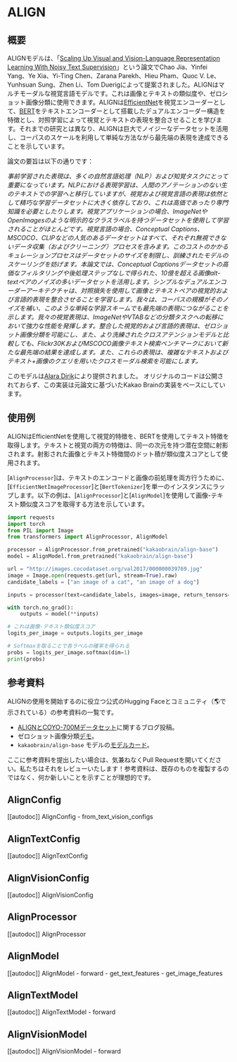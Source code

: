 <!--Copyright 2023 The HuggingFace Team. All rights reserved.

Licensed under the Apache License, Version 2.0 (the "License"); you may not use this file except in compliance with
the License. You may obtain a copy of the License at

http://www.apache.org/licenses/LICENSE-2.0

Unless required by applicable law or agreed to in writing, software distributed under the License is distributed on
an "AS IS" BASIS, WITHOUT WARRANTIES OR CONDITIONS OF ANY KIND, either express or implied. See the License for the
specific language governing permissions and limitations under the License.

⚠️ Note that this file is in Markdown but contain specific syntax for our doc-builder (similar to MDX) that may not be
rendered properly in your Markdown viewer.

-->

# ALIGN

## 概要

ALIGNモデルは、「[Scaling Up Visual and Vision-Language Representation Learning With Noisy Text Supervision](https://arxiv.org/abs/2102.05918)」という論文でChao Jia、Yinfei Yang、Ye Xia、Yi-Ting Chen、Zarana Parekh、Hieu Pham、Quoc V. Le、Yunhsuan Sung、Zhen Li、Tom Duerigによって提案されました。ALIGNはマルチモーダルな視覚言語モデルです。これは画像とテキストの類似度や、ゼロショット画像分類に使用できます。ALIGNは[EfficientNet](efficientnet)を視覚エンコーダーとして、[BERT](bert)をテキストエンコーダーとして搭載したデュアルエンコーダー構造を特徴とし、対照学習によって視覚とテキストの表現を整合させることを学びます。それまでの研究とは異なり、ALIGNは巨大でノイジーなデータセットを活用し、コーパスのスケールを利用して単純な方法ながら最先端の表現を達成できることを示しています。

論文の要旨は以下の通りです：

*事前学習された表現は、多くの自然言語処理（NLP）および知覚タスクにとって重要になっています。NLPにおける表現学習は、人間のアノテーションのない生のテキストでの学習へと移行していますが、視覚および視覚言語の表現は依然として精巧な学習データセットに大きく依存しており、これは高価であったり専門知識を必要としたりします。視覚アプリケーションの場合、ImageNetやOpenImagesのような明示的なクラスラベルを持つデータセットを使用して学習されることがほとんどです。視覚言語の場合、Conceptual Captions、MSCOCO、CLIPなどの人気のあるデータセットはすべて、それぞれ無視できないデータ収集（およびクリーニング）プロセスを含みます。このコストのかかるキュレーションプロセスはデータセットのサイズを制限し、訓練されたモデルのスケーリングを妨げます。本論文では、Conceptual Captionsデータセットの高価なフィルタリングや後処理ステップなしで得られた、10億を超える画像alt-textペアのノイズの多いデータセットを活用します。シンプルなデュアルエンコーダーアーキテクチャは、対照損失を使用して画像とテキストペアの視覚的および言語的表現を整合させることを学習します。我々は、コーパスの規模がそのノイズを補い、このような単純な学習スキームでも最先端の表現につながることを示します。我々の視覚表現は、ImageNetやVTABなどの分類タスクへの転移において強力な性能を発揮します。整合した視覚的および言語的表現は、ゼロショット画像分類を可能にし、また、より洗練されたクロスアテンションモデルと比較しても、Flickr30KおよびMSCOCO画像テキスト検索ベンチマークにおいて新たな最先端の結果を達成します。また、これらの表現は、複雑なテキストおよびテキスト+画像のクエリを用いたクロスモーダル検索を可能にします。*

このモデルは[Alara Dirik](https://huggingface.co/adirik)により提供されました。
オリジナルのコードは公開されておらず、この実装は元論文に基づいたKakao Brainの実装をベースにしています。

## 使用例

ALIGNはEfficientNetを使用して視覚的特徴を、BERTを使用してテキスト特徴を取得します。テキストと視覚の両方の特徴は、同一の次元を持つ潜在空間に射影されます。射影された画像とテキスト特徴間のドット積が類似度スコアとして使用されます。

[`AlignProcessor`]は、テキストのエンコードと画像の前処理を両方行うために、[`EfficientNetImageProcessor`]と[`BertTokenizer`]を単一のインスタンスにラップします。以下の例は、[`AlignProcessor`]と[`AlignModel`]を使用して画像-テキスト類似度スコアを取得する方法を示しています。

```python
import requests
import torch
from PIL import Image
from transformers import AlignProcessor, AlignModel

processor = AlignProcessor.from_pretrained("kakaobrain/align-base")
model = AlignModel.from_pretrained("kakaobrain/align-base")

url = "http://images.cocodataset.org/val2017/000000039769.jpg"
image = Image.open(requests.get(url, stream=True).raw)
candidate_labels = ["an image of a cat", "an image of a dog"]

inputs = processor(text=candidate_labels, images=image, return_tensors="pt")

with torch.no_grad():
    outputs = model(**inputs)

# これは画像-テキスト類似度スコア
logits_per_image = outputs.logits_per_image

# Softmaxを取ることで各ラベルの確率を得られる
probs = logits_per_image.softmax(dim=1)
print(probs)
```

## 参考資料

ALIGNの使用を開始するのに役立つ公式のHugging Faceとコミュニティ（🌎で示されている）の参考資料の一覧です。

- [ALIGNとCOYO-700Mデータセット](https://huggingface.co/blog/vit-align)に関するブログ投稿。
- ゼロショット画像分類[デモ](https://huggingface.co/spaces/adirik/ALIGN-zero-shot-image-classification)。
- `kakaobrain/align-base` モデルの[モデルカード](https://huggingface.co/kakaobrain/align-base)。

ここに参考資料を提出したい場合は、気兼ねなくPull Requestを開いてください。私たちはそれをレビューいたします！参考資料は、既存のものを複製するのではなく、何か新しいことを示すことが理想的です。

## AlignConfig

[[autodoc]] AlignConfig
    - from_text_vision_configs

## AlignTextConfig

[[autodoc]] AlignTextConfig

## AlignVisionConfig

[[autodoc]] AlignVisionConfig

## AlignProcessor

[[autodoc]] AlignProcessor

## AlignModel

[[autodoc]] AlignModel
    - forward
    - get_text_features
    - get_image_features

## AlignTextModel

[[autodoc]] AlignTextModel
    - forward

## AlignVisionModel

[[autodoc]] AlignVisionModel
    - forward
